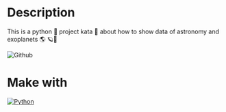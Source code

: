 # Description
This is a python 🐍 project kata 🥋 about how to show data of astronomy and exoplanets 🌎 🪐🔭

![Github](https://github.com/zearkiatos/python-astronomy-and-exoplanets-kata/actions/workflows/action.yml/badge.svg)

# Make with
[![Python](https://img.shields.io/badge/python-2b5b84?style=for-the-badge&logo=python&logoColor=white&labelColor=000000)]()